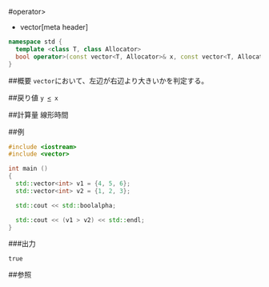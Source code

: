 #operator>
* vector[meta header]

```cpp
namespace std {
  template <class T, class Allocator>
  bool operator>(const vector<T, Allocator>& x, const vector<T, Allocator>& y);
}
```

##概要
`vector`において、左辺が右辺より大きいかを判定する。


##戻り値
`y `[`<`](./op_less.md)` x`


##計算量
線形時間


##例
```cpp
#include <iostream>
#include <vector>

int main ()
{
  std::vector<int> v1 = {4, 5, 6};
  std::vector<int> v2 = {1, 2, 3};

  std::cout << std::boolalpha;

  std::cout << (v1 > v2) << std::endl;
}
```

###出力
```
true
```

##参照


